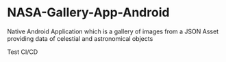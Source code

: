 # NASA-Gallery-App-Android

Native Android Application which is a gallery of images from a JSON Asset providing data of celestial and astronomical objects

Test CI/CD